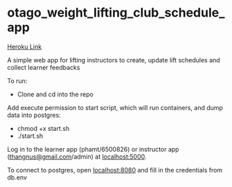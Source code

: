 # otago_weight_lifting_club_schedule_app

[Heroku Link](https://lifting-schedule-v2.herokuapp.com/)

A simple web app for lifting instructors to create, update lift schedules and collect learner feedbacks

To run:

- Clone and cd into the repo

Add execute permission to start script, which will run containers, and dump data into postgres:

- chmod +x start.sh
- ./start.sh

Log in to the learner app (phamt/6500826) or instructor app (thangnus@gmail.com/admin) at [localhost:5000](localhost:5000).

To connect to postgres, open [localhost:8080](localhost:8080) and fill in the credentials from db.env